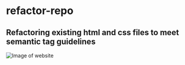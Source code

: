 # refactor-repo
## Refactoring existing html and css files to meet semantic tag guidelines
![Image of website](assets/images/screenshot.png)